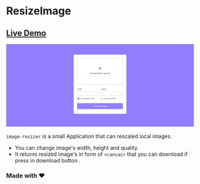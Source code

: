 # ResizeImage

<h2>
  <a href="https://resize-image-seven.vercel.app/" target="_blank" title="Demo">
    Live Demo
  </a>
</h2>

![resize-app](/src/assets/resize-app.png)

`image-resizer` is a small Application that can rescaled local images.

- You can change image's width, height and quality.
- It returns resized image's in form of `<canvas>` that you can download if press in download button .

### Made with :heart: 
